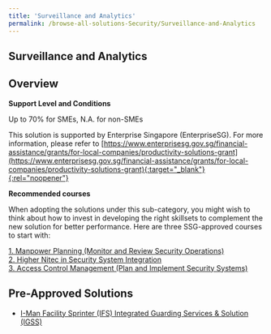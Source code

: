 ```yaml
---
title: 'Surveillance and Analytics'
permalink: /browse-all-solutions-Security/Surveillance-and-Analytics
---
```


## Surveillance and Analytics
## Overview

**Support Level and Conditions**

Up to 70% for SMEs, N.A. for non-SMEs

This solution is supported by Enterprise Singapore (EnterpriseSG). For more information, please refer to [https://www.enterprisesg.gov.sg/financial-assistance/grants/for-local-companies/productivity-solutions-grant](https://www.enterprisesg.gov.sg/financial-assistance/grants/for-local-companies/productivity-solutions-grant){:target="_blank"}{:rel="noopener"}

**Recommended courses**

When adopting the solutions under this sub-category, you might wish to think about how to invest in developing the right skillsets to complement the new solution for better performance. Here are three SSG-approved courses to start with:

<a href='https://courses.enterprisejobskills.gov.sg/Course_Internet/CourseDetail/Manpower-Planning-Monitor-Review-Security-Operations-9'  target='_blank' rel='noopener'>1. Manpower Planning (Monitor and Review Security Operations)</a><br>
<a href='https://courses.enterprisejobskills.gov.sg/Course_Internet/CourseDetail/Higher-Nitec-Security-System-Integration-2'  target='_blank' rel='noopener'>2. Higher Nitec in Security System Integration</a><br>
<a href='https://courses.enterprisejobskills.gov.sg/Course_Internet/CourseDetail/Access-Control-Management-Plan-Implement-Security-Systems-2'  target='_blank' rel='noopener'>3. Access Control Management (Plan and Implement Security Systems)</a><br>

## Pre-Approved Solutions

- <a href='/productivity-solutions-grant/solutionrepo/solution1987' target='_blank'>I-Man Facility Sprinter (IFS) Integrated Guarding Services & Solution (IGSS)</a><br>
